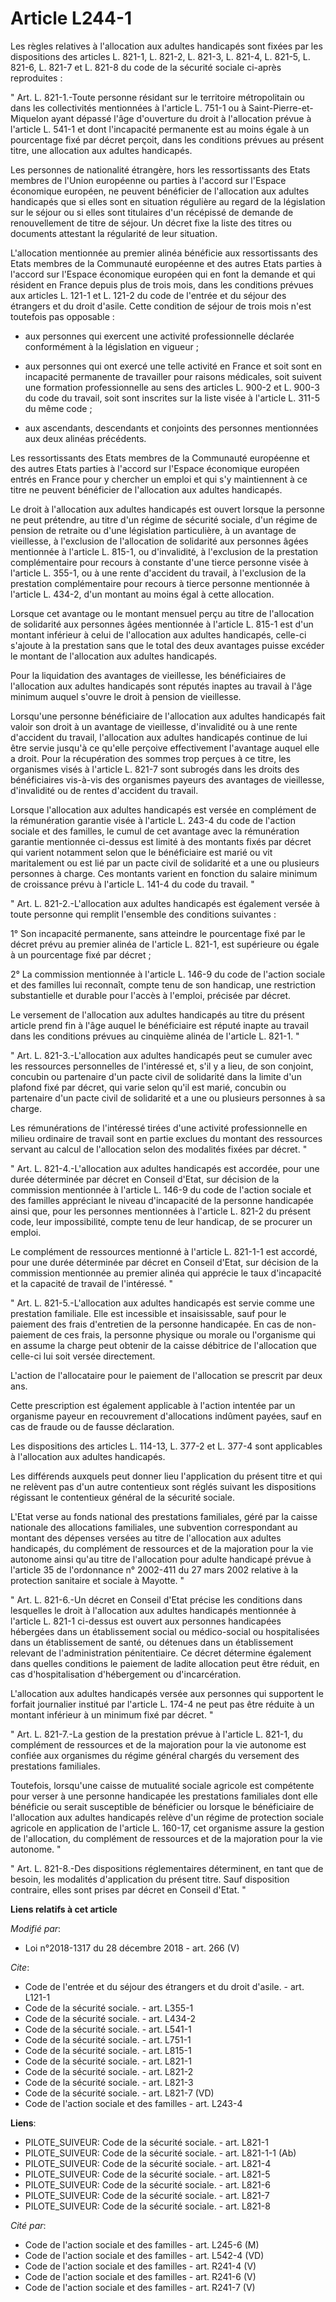 # Article L244-1

Les règles relatives à l'allocation aux adultes handicapés sont fixées par les dispositions des articles L. 821-1, L. 821-2,
L. 821-3, L. 821-4, L. 821-5, L. 821-6, L. 821-7 et L. 821-8 du code de la sécurité sociale ci-après reproduites :

" Art. L. 821-1.-Toute personne résidant sur le territoire métropolitain ou dans les collectivités mentionnées à l'article L.
751-1 ou à Saint-Pierre-et-Miquelon ayant dépassé l'âge d'ouverture du droit à l'allocation prévue à l'article L. 541-1 et
dont l'incapacité permanente est au moins égale à un pourcentage fixé par décret perçoit, dans les conditions prévues au
présent titre, une allocation aux adultes handicapés.

Les personnes de nationalité étrangère, hors les ressortissants des Etats membres de l'Union européenne ou parties à l'accord
sur l'Espace économique européen, ne peuvent bénéficier de l'allocation aux adultes handicapés que si elles sont en situation
régulière au regard de la législation sur le séjour ou si elles sont titulaires d'un récépissé de demande de renouvellement
de titre de séjour. Un décret fixe la liste des titres ou documents attestant la régularité de leur situation.

L'allocation mentionnée au premier alinéa bénéficie aux ressortissants des Etats membres de la Communauté européenne et des
autres Etats parties à l'accord sur l'Espace économique européen qui en font la demande et qui résident en France depuis plus
de trois mois, dans les conditions prévues aux articles L. 121-1 et L. 121-2 du code de l'entrée et du séjour des étrangers
et du droit d'asile. Cette condition de séjour de trois mois n'est toutefois pas opposable :

- aux personnes qui exercent une activité professionnelle déclarée conformément à la législation en vigueur ;

- aux personnes qui ont exercé une telle activité en France et soit sont en incapacité permanente de travailler pour raisons
médicales, soit suivent une formation professionnelle au sens des articles L. 900-2 et L. 900-3 du code du travail, soit sont
inscrites sur la liste visée à l'article L. 311-5 du même code ;

- aux ascendants, descendants et conjoints des personnes mentionnées aux deux alinéas précédents.

Les ressortissants des Etats membres de la Communauté européenne et des autres Etats parties à l'accord sur l'Espace
économique européen entrés en France pour y chercher un emploi et qui s'y maintiennent à ce titre ne peuvent bénéficier de
l'allocation aux adultes handicapés.

Le droit à l'allocation aux adultes handicapés est ouvert lorsque la personne ne peut prétendre, au titre d'un régime de
sécurité sociale, d'un régime de pension de retraite ou d'une législation particulière, à un avantage de vieillesse, à
l'exclusion de l'allocation de solidarité aux personnes âgées mentionnée à l'article L. 815-1, ou d'invalidité, à l'exclusion
de la prestation complémentaire pour recours à constante d'une tierce personne visée à l'article L. 355-1, ou à une rente
d'accident du travail, à l'exclusion de la prestation complémentaire pour recours à tierce personne mentionnée à l'article L.
434-2, d'un montant au moins égal à cette allocation.

Lorsque cet avantage ou le montant mensuel perçu au titre de l'allocation de solidarité aux personnes âgées mentionnée à
l'article L. 815-1 est d'un montant inférieur à celui de l'allocation aux adultes handicapés, celle-ci s'ajoute à la
prestation sans que le total des deux avantages puisse excéder le montant de l'allocation aux adultes handicapés.

Pour la liquidation des avantages de vieillesse, les bénéficiaires de l'allocation aux adultes handicapés sont réputés
inaptes au travail à l'âge minimum auquel s'ouvre le droit à pension de vieillesse.

Lorsqu'une personne bénéficiaire de l'allocation aux adultes handicapés fait valoir son droit à un avantage de vieillesse,
d'invalidité ou à une rente d'accident du travail, l'allocation aux adultes handicapés continue de lui être servie jusqu'à ce
qu'elle perçoive effectivement l'avantage auquel elle a droit. Pour la récupération des sommes trop perçues à ce titre, les
organismes visés à l'article L. 821-7 sont subrogés dans les droits des bénéficiaires vis-à-vis des organismes payeurs des
avantages de vieillesse, d'invalidité ou de rentes d'accident du travail.

Lorsque l'allocation aux adultes handicapés est versée en complément de la rémunération garantie visée à l'article L. 243-4
du code de l'action sociale et des familles, le cumul de cet avantage avec la rémunération garantie mentionnée ci-dessus est
limité à des montants fixés par décret qui varient notamment selon que le bénéficiaire est marié ou vit maritalement ou est
lié par un pacte civil de solidarité et a une ou plusieurs personnes à charge. Ces montants varient en fonction du salaire
minimum de croissance prévu à l'article L. 141-4 du code du travail. "

" Art. L. 821-2.-L'allocation aux adultes handicapés est également versée à toute personne qui remplit l'ensemble des
conditions suivantes :

1° Son incapacité permanente, sans atteindre le pourcentage fixé par le décret prévu au premier alinéa de l'article L. 821-1,
est supérieure ou égale à un pourcentage fixé par décret ;

2° La commission mentionnée à l'article L. 146-9 du code de l'action sociale et des familles lui reconnaît, compte tenu de
son handicap, une restriction substantielle et durable pour l'accès à l'emploi, précisée par décret.

Le versement de l'allocation aux adultes handicapés au titre du présent article prend fin à l'âge auquel le bénéficiaire est
réputé inapte au travail dans les conditions prévues au cinquième alinéa de l'article L. 821-1. "

" Art. L. 821-3.-L'allocation aux adultes handicapés peut se cumuler avec les ressources personnelles de l'intéressé et, s'il
y a lieu, de son conjoint, concubin ou partenaire d'un pacte civil de solidarité dans la limite d'un plafond fixé par décret,
qui varie selon qu'il est marié, concubin ou partenaire d'un pacte civil de solidarité et a une ou plusieurs personnes à sa
charge.

Les rémunérations de l'intéressé tirées d'une activité professionnelle en milieu ordinaire de travail sont en partie exclues
du montant des ressources servant au calcul de l'allocation selon des modalités fixées par décret. "

" Art. L. 821-4.-L'allocation aux adultes handicapés est accordée, pour une durée déterminée par décret en Conseil d'Etat,
sur décision de la commission mentionnée à l'article L. 146-9 du code de l'action sociale et des familles appréciant le
niveau d'incapacité de la personne handicapée ainsi que, pour les personnes mentionnées à l'article L. 821-2 du présent code,
leur impossibilité, compte tenu de leur handicap, de se procurer un emploi.

Le complément de ressources mentionné à l'article L. 821-1-1 est accordé, pour une durée déterminée par décret en Conseil
d'Etat, sur décision de la commission mentionnée au premier alinéa qui apprécie le taux d'incapacité et la capacité de
travail de l'intéressé. "

" Art. L. 821-5.-L'allocation aux adultes handicapés est servie comme une prestation familiale. Elle est incessible et
insaisissable, sauf pour le paiement des frais d'entretien de la personne handicapée. En cas de non-paiement de ces frais, la
personne physique ou morale ou l'organisme qui en assume la charge peut obtenir de la caisse débitrice de l'allocation que
celle-ci lui soit versée directement.

L'action de l'allocataire pour le paiement de l'allocation se prescrit par deux ans.

Cette prescription est également applicable à l'action intentée par un organisme payeur en recouvrement d'allocations
indûment payées, sauf en cas de fraude ou de fausse déclaration.

Les dispositions des articles L. 114-13, L. 377-2 et L. 377-4 sont applicables à l'allocation aux adultes handicapés.

Les différends auxquels peut donner lieu l'application du présent titre et qui ne relèvent pas d'un autre contentieux sont
réglés suivant les dispositions régissant le contentieux général de la sécurité sociale.

L'Etat verse au fonds national des prestations familiales, géré par la caisse nationale des allocations familiales, une
subvention correspondant au montant des dépenses versées au titre de l'allocation aux adultes handicapés, du complément de
ressources et de la majoration pour la vie autonome ainsi qu'au titre de l'allocation pour adulte handicapé prévue à
l'article 35 de l'ordonnance n° 2002-411 du 27 mars 2002 relative à la protection sanitaire et sociale à Mayotte. "

" Art. L. 821-6.-Un décret en Conseil d'Etat précise les conditions dans lesquelles le droit à l'allocation aux adultes
handicapés mentionnée à l'article L. 821-1 ci-dessus est ouvert aux personnes handicapées hébergées dans un établissement
social ou médico-social ou hospitalisées dans un établissement de santé, ou détenues dans un établissement relevant de
l'administration pénitentiaire. Ce décret détermine également dans quelles conditions le paiement de ladite allocation peut
être réduit, en cas d'hospitalisation d'hébergement ou d'incarcération.

L'allocation aux adultes handicapés versée aux personnes qui supportent le forfait journalier institué par l'article L. 174-4
ne peut pas être réduite à un montant inférieur à un minimum fixé par décret. "

" Art. L. 821-7.-La gestion de la prestation prévue à l'article L. 821-1, du complément de ressources et de la majoration
pour la vie autonome est confiée aux organismes du régime général chargés du versement des prestations familiales.

Toutefois, lorsqu'une caisse de mutualité sociale agricole est compétente pour verser à une personne handicapée les
prestations familiales dont elle bénéficie ou serait susceptible de bénéficier ou lorsque le bénéficiaire de l'allocation aux
adultes handicapés relève d'un régime de protection sociale agricole en application de l'article L. 160-17, cet organisme
assure la gestion de l'allocation, du complément de ressources et de la majoration pour la vie autonome. "

" Art. L. 821-8.-Des dispositions réglementaires déterminent, en tant que de besoin, les modalités d'application du présent
titre. Sauf disposition contraire, elles sont prises par décret en Conseil d'Etat. "

**Liens relatifs à cet article**

_Modifié par_:

  - Loi n°2018-1317 du 28 décembre 2018 - art. 266 (V)

_Cite_:

  - Code de l'entrée et du séjour des étrangers et du droit d'asile. - art. L121-1
  - Code de la sécurité sociale. - art. L355-1
  - Code de la sécurité sociale. - art. L434-2
  - Code de la sécurité sociale. - art. L541-1
  - Code de la sécurité sociale. - art. L751-1
  - Code de la sécurité sociale. - art. L815-1
  - Code de la sécurité sociale. - art. L821-1
  - Code de la sécurité sociale. - art. L821-2
  - Code de la sécurité sociale. - art. L821-3
  - Code de la sécurité sociale. - art. L821-7 (VD)
  - Code de l'action sociale et des familles - art. L243-4

**Liens**:

  - PILOTE_SUIVEUR: Code de la sécurité sociale. - art. L821-1
  - PILOTE_SUIVEUR: Code de la sécurité sociale. - art. L821-1-1 (Ab)
  - PILOTE_SUIVEUR: Code de la sécurité sociale. - art. L821-4
  - PILOTE_SUIVEUR: Code de la sécurité sociale. - art. L821-5
  - PILOTE_SUIVEUR: Code de la sécurité sociale. - art. L821-6
  - PILOTE_SUIVEUR: Code de la sécurité sociale. - art. L821-7
  - PILOTE_SUIVEUR: Code de la sécurité sociale. - art. L821-8

_Cité par_:

  - Code de l'action sociale et des familles - art. L245-6 (M)
  - Code de l'action sociale et des familles - art. L542-4 (VD)
  - Code de l'action sociale et des familles - art. R241-4 (V)
  - Code de l'action sociale et des familles - art. R241-6 (V)
  - Code de l'action sociale et des familles - art. R241-7 (V)
